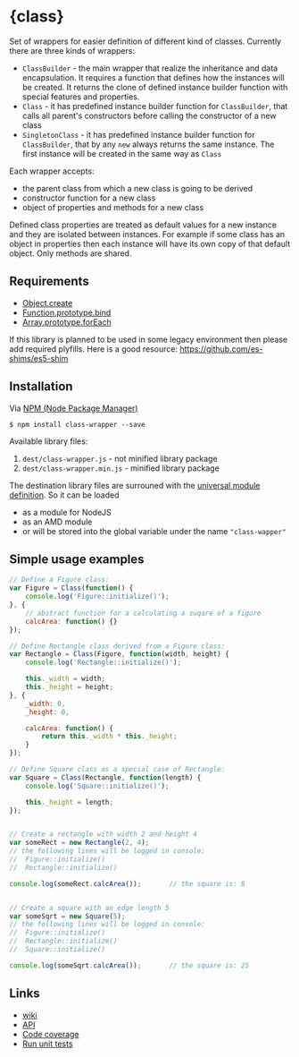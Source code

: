 # {class}

Set of wrappers for easier definition of different kind of classes. Currently there are three kinds of wrappers:

* `ClassBuilder` - the main wrapper that realize the inheritance and data encapsulation. It requires a function that defines how the instances will be created. It returns the clone of defined instance builder function with special features and properties.
* `Class` - it has predefined instance builder function for `ClassBuilder`, that calls all parent's constructors before calling the constructor of a new class
* `SingletonClass` - it has predefined instance builder function for `ClassBuilder`, that by any `new` always returns the same instance. The first instance will be created in the same way as `Class`

Each wrapper accepts:
* the parent class from which a new class is going to be derived
* constructor function for a new class
* object of properties and methods for a new class

Defined class properties are treated as default values for a new instance and they are isolated between instances. For example if some class has an object in properties then each instance will have its own copy of that default object. Only methods are shared.


## Requirements
* [Object.create](http://kangax.github.io/compat-table/es5/#test-Object.create)
* [Function.prototype.bind](http://caniuse.com/#feat=es5)
* [Array.prototype.forEach](http://caniuse.com/#feat=es5)

If this library is planned to be used in some legacy environment then please add required plyfills. Here is a good resource: https://github.com/es-shims/es5-shim


## Installation
Via [NPM (Node Package Manager)](https://github.com/npm/npm)
```
$ npm install class-wrapper --save
```

Available library files:

1. `dest/class-wrapper.js` - not minified library package
1. `dest/class-wrapper.min.js` - minified library package

The destination library files are surrouned with the [universal module definition](https://github.com/umdjs/umd/). So it can be loaded
- as a module for NodeJS
- as an AMD module
- or will be stored into the global variable under the name `"class-wapper"`


## Simple usage examples

```js
// Define a Figure class:
var Figure = Class(function() {
	console.log('Figure::initialize()');
}, {
	// abstract function for a calculating a suqare of a figure
	calcArea: function() {}
});

// Define Rectangle class derived from a Figure class:
var Rectangle = Class(Figure, function(width, height) {
	console.log('Rectangle::initialize()');

	this._width = width;
	this._height = height;
}, {
	_width: 0,
	_height: 0,

	calcArea: function() {
		return this._width * this._height;
	}
});

// Define Square class as a special case of Rectangle:
var Square = Class(Rectangle, function(length) {
	console.log('Square::initialize()');

	this._height = length;
});


// Create a rectangle with width 2 and height 4
var someRect = new Rectangle(2, 4);
// the following lines will be logged in console:
//	Figure::initialize()
//	Rectangle::initialize()

console.log(someRect.calcArea());		// the square is: 8


// Create a square with an edge length 5
var someSqrt = new Square(5);
// the following lines will be logged in console:
//	Figure::initialize()
//	Rectangle::initialize()
//	Square::initialize()

console.log(someSqrt.calcArea());		// the square is: 25
```


## Links
* [wiki](https://github.com/valerii-zinchenko/class-wrapper/wiki)
* [API](http://valerii-zinchenko.github.io/class-wrapper/doc/index.html)
* [Code coverage](http://valerii-zinchenko.github.io/class-wrapper/coverage/index.html)
* [Run unit tests](http://valerii-zinchenko.github.io/class-wrapper/test/index.html)
